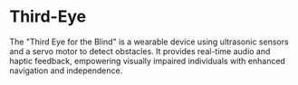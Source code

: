 # Third-Eye
The "Third Eye for the Blind" is a wearable device using ultrasonic sensors and a servo motor to detect obstacles. It provides real-time audio and haptic feedback, empowering visually impaired individuals with enhanced navigation and independence.
